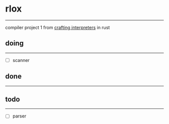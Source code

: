 # rlox
---
compiler project 1 from [crafting interpreters](https://craftinginterpreters.com/) in rust

## doing
---
- [ ] scanner

## done
---

## todo
---
- [ ] parser
